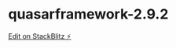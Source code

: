 # quasarframework-2.9.2

[Edit on StackBlitz ⚡️](https://stackblitz.com/edit/quasarframework-64nkow)